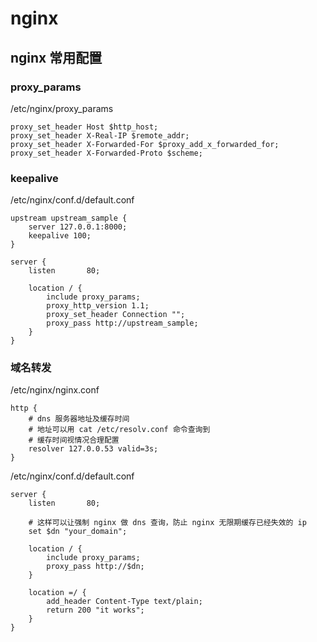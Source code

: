 # nginx

## nginx 常用配置

### proxy\_params

/etc/nginx/proxy\_params

```
proxy_set_header Host $http_host;
proxy_set_header X-Real-IP $remote_addr;
proxy_set_header X-Forwarded-For $proxy_add_x_forwarded_for;
proxy_set_header X-Forwarded-Proto $scheme;
```

### keepalive

/etc/nginx/conf.d/default.conf

```
upstream upstream_sample {
    server 127.0.0.1:8000;
    keepalive 100;
}

server {
    listen       80;

    location / {
        include proxy_params;
        proxy_http_version 1.1;
        proxy_set_header Connection "";
        proxy_pass http://upstream_sample;
    }
}
```

### 域名转发

/etc/nginx/nginx.conf

```
http {
    # dns 服务器地址及缓存时间
    # 地址可以用 cat /etc/resolv.conf 命令查询到
    # 缓存时间视情况合理配置
    resolver 127.0.0.53 valid=3s;
}
```

/etc/nginx/conf.d/default.conf

```
server {
    listen       80;

    # 这样可以让强制 nginx 做 dns 查询，防止 nginx 无限期缓存已经失效的 ip
    set $dn "your_domain";

    location / {
        include proxy_params;
        proxy_pass http://$dn;
    }

    location =/ {
        add_header Content-Type text/plain;
        return 200 "it works";
    }
}
```
